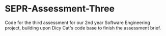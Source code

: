 # SEPR-Assessment-Three
Code for the third assessment for our 2nd year Software Engineering project, building upon Dicy Cat's code base to finish the assessment brief.
